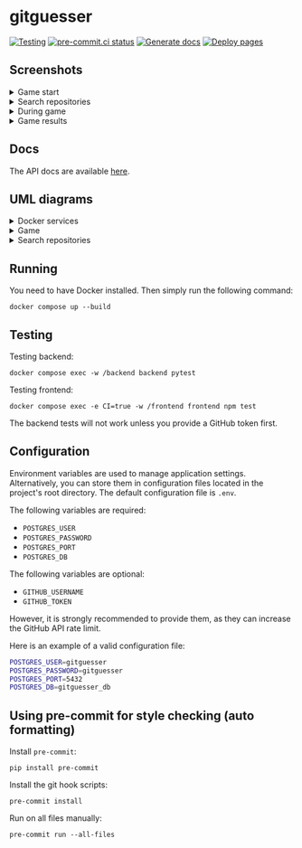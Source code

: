 # gitguesser

[![Testing](https://github.com/gitguesser/gitguesser/actions/workflows/test.yml/badge.svg)](https://github.com/gitguesser/gitguesser/actions/workflows/test.yml)
[![pre-commit.ci status](https://results.pre-commit.ci/badge/github/gitguesser/gitguesser/main.svg)](https://results.pre-commit.ci/latest/github/gitguesser/gitguesser/main)
[![Generate docs](https://github.com/gitguesser/gitguesser/actions/workflows/docs.yml/badge.svg)](https://github.com/gitguesser/gitguesser/actions/workflows/docs.yml)
[![Deploy pages](https://github.com/gitguesser/gitguesser/actions/workflows/pages/pages-build-deployment/badge.svg)](https://github.com/gitguesser/gitguesser/actions/workflows/pages/pages-build-deployment)


## Screenshots
<details>
<summary>Game start</summary>

![Game start Screenshot](https://i.imgur.com/BXdGw4d.png)
</details>

<details>
<summary>Search repositories</summary>

![Search repositories Screenshot](https://i.imgur.com/cin3Yvu.png)
</details>

<details>
<summary>During game</summary>

![During game Screenshot](https://i.imgur.com/Tu8C0aA.png)
</details>

<details>
<summary>Game results</summary>

![Game results Screenshot](https://i.imgur.com/9GMiawi.png)
</details>

## Docs
The API docs are available [here](https://gitguesser.github.io/gitguesser/).

## UML diagrams

<details>
<summary>Docker services</summary>

![Docker services UML](https://www.plantuml.com/plantuml/svg/LP2z2iCW4CVtUuhZzWIXIwUGeUzH_BYKa4H5RPRITw-Hn288v_t-7yEDCScGtjiANkf5lXZfuVJ20IE7VTOS2J-0gDtcdMMRa8mYb16DQh7AURQcQEU_DKp1sNGvhYLRyflcbP5wjdiHytmU2Bu0Hc7N3RNnd8NLZahxVlY7ZMhtnaNUXOHt8GH1wMc5Mn5WpFIupGy0)
</details>

<details>
<summary>Game</summary>

![Game UML](https://www.plantuml.com/plantuml/svg/RP0nRiCm34LtdeB8tWjaAD8flK0FGCkiJK2MLEghHMvVAqQDniYauJy-Vl5I8OwsH28Oel9L5YMIWEpyKTLPAhVrfI8E2rOaWKzlfKGB0ilfr0afvH6u6jxRSCycmzm68keQVddjy9chHWrWrvAh8VkDf9IURlYPlvhwxL_Eeq1eItUBAvgd8_MdwWjtPf95ULI8nKenvqBC_50foRTDWfKorz1j7KaPocxJ3CwV6uXPZolPAWS9iuviwGwCGvz-rcJNRsKrZOVJj64niAJwe_xqBwwrHLIwhBDjYRy0)
</details>


<details>
<summary>Search repositories</summary>

![Search repositories UML](https://www.plantuml.com/plantuml/svg/TOzBJiGm38RtFeKrUoum2pIiO8yuW2Tr6qjf71n7exaz2LH0X5ZLjR__aKjrCczx0d3nnFZAP26YST4ghYPS0IZq2Tyg6rB5rhzGkao25CgEfwTIaWHoqNmQ19Ko0y_YB-twUTl4Oxi2mB31XyS1d_6ziTsXZtrp86TSrMvaot7ysduhZBrPnfqyHCdRtFWm6X5dh55lcAGwwZfZIRK08avLZ7lUW3sopNn7_pfd_iUTyp8_idBYu3_GVUvfl8WDm1MZxbneOwIyu2ef_LBrVqvBXKiFQ7lw0000)
</details>

## Running

You need to have Docker installed. Then simply run the following command:
```
docker compose up --build
```

## Testing

Testing backend:
```
docker compose exec -w /backend backend pytest
```
Testing frontend:
```
docker compose exec -e CI=true -w /frontend frontend npm test
```
The backend tests will not work unless you provide a GitHub token first.

## Configuration

Environment variables are used to manage application settings.
Alternatively, you can store them in configuration files located in the
project's root directory. The default configuration file is `.env`.

The following variables are required:
- `POSTGRES_USER`
- `POSTGRES_PASSWORD`
- `POSTGRES_PORT`
- `POSTGRES_DB`

The following variables are optional:
- `GITHUB_USERNAME`
- `GITHUB_TOKEN`

However, it is strongly recommended to provide them, as they can increase the GitHub API rate limit.

Here is an example of a valid configuration file:
```bash
POSTGRES_USER=gitguesser
POSTGRES_PASSWORD=gitguesser
POSTGRES_PORT=5432
POSTGRES_DB=gitguesser_db
```

## Using pre-commit for style checking (auto formatting)

Install `pre-commit`:
```
pip install pre-commit
```

Install the git hook scripts:
```
pre-commit install
```

Run on all files manually:
```
pre-commit run --all-files
```
